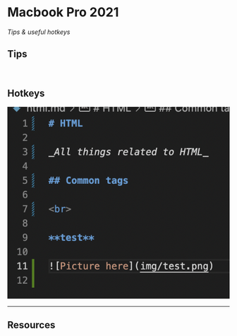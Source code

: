 # Macbook Pro 2021

_Tips & useful hotkeys_

## Tips

<br>

## Hotkeys

![Picture here](../img/code_sample.png)

---

## **Resources**

<br>

